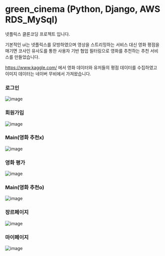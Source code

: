 # green_cinema (Python, Django, AWS RDS_MySql)

넷플릭스 클론코딩 프로젝트 입니다. 

기본적인 ui는 넷플릭스를 모방하였으며 영상을 스트리밍하는 서비스 대신 영화 평점을 매기면 코사인 유사도를 통한 사용자 기반 협업 필터링으로 영화를 추천하는 추천 서비스를 만들었습니다.

https://www.kaggle.com/ 에서 영화 데이터와 유저들의 평점 데이터를 수집하였고 이미지 데이터는 네이버 무비에서 가져왔습니다.


### 로그인
![image](https://user-images.githubusercontent.com/96563183/163665581-c2b16bda-7219-43f7-943c-9805e641dd8b.png)

### 회원가입
![image](https://user-images.githubusercontent.com/96563183/163665547-ba59e210-3687-4988-b8ad-2c90a2563b3f.png)

### Main(영화 추천x)
![image](https://user-images.githubusercontent.com/96563183/163665299-b20d2347-1e67-4b51-b47e-102cb540fca5.png)

### 영화 평가
![image](https://user-images.githubusercontent.com/96563183/163665703-c154d5be-7186-45f7-875a-6285ed197bf9.png)

### Main(영화 추천o)
![image](https://user-images.githubusercontent.com/96563183/163665575-b5aa4907-10fe-47f4-b731-56ccd95d778d.png)

### 장르페이지
![image](https://user-images.githubusercontent.com/96563183/163665525-20bbd4d5-b85a-44ff-a527-92f5c6f7e352.png)

### 마이페이지
![image](https://user-images.githubusercontent.com/96563183/163665517-eb88af22-61a7-4b88-a882-f3d34365b985.png)
